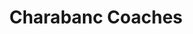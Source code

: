 ---
title: "Charabanc Coaches"
address: "8 Glenhurst Gardens, Newtownabbey, Co. Antrim, BT36 7JW"
tel: "028 9028 7952"
county: "Antrim"
category: "Coach Hire"
type: "Content"
lat: "054.6482310000"
lng: "-005.9309210000"
---